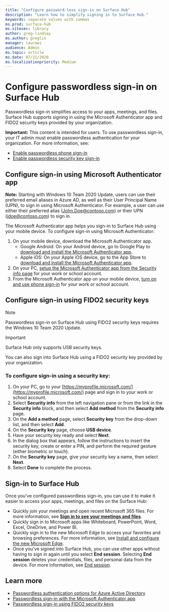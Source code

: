 ```yaml
---
title: "Configure password-less sign-in on Surface Hub"
description: "Learn how to simplify signing in to Surface Hub."
keywords: separate values with commas
ms.prod: surface-hub
ms.sitesec: library
author: greg-lindsay
ms.author: greglin
manager: laurawi
audience: Admin
ms.topic: article
ms.date: 07/21/2020
ms.localizationpriority: Medium
---
```


# Configure passwordless sign-in on Surface Hub

 
Passwordless sign-in simplifies access to your apps, meetings, and files. Surface Hub supports signing in using the Microsoft Authenticator app and FIDO2 security keys provided by your organization.

**Important:** This content is intended for users. To use passwordless sign-in, your IT admin must enable passwordless authentication for your organization. For more information, see:

- [Enable passwordless phone sign-in](/azure/active-directory/authentication/howto-authentication-passwordless-phone)
- [Enable passwordless security key sign-in](/azure/active-directory/authentication/howto-authentication-passwordless-security-key)


## Configure sign-in using Microsoft Authenticator app

**Note:** Starting with Windows 10 Team 2020 Update, users can use their preferred email aliases in Azure AD, as well as their User Principal Name (UPN), to sign in using Microsoft Authenticator. For example, a user can use either their preferred alias (John.Doe@contoso.com) or their UPN (jdoe@contoso.com) to sign in.
 
The Microsoft Authenticator app helps you sign-in to Surface Hub using your mobile device. To configure sign-in using Microsoft Authenticator:


1. On your mobile device, download the Microsoft Authenticator app.
    - Google Android: On your Android device, go to Google Play to [download and install the Microsoft Authenticator app](https://app.adjust.com/e3rxkc_7lfdtm?fallback=https%3A%2F%2Fplay.google.com%2Fstore%2Fapps%2Fdetails%3Fid%3Dcom.azure.authenticator).
    - Apple iOS: On your Apple iOS device, go to the App Store to [download and install the Microsoft Authenticator app](https://app.adjust.com/e3rxkc_7lfdtm?fallback=https%3A%2F%2Fitunes.apple.com%2Fus%2Fapp%2Fmicrosoft-authenticator%2Fid983156458).
2. On your PC, [setup the Microsoft Authenticator app from the Security info page](/azure/active-directory/user-help/security-info-setup-auth-app#set-up-the-microsoft-authenticator-app-from-the-security-info-page) for your work or school account.
3. From the Microsoft Authenticator app on your mobile device, [turn on and use phone sign-in](/azure/active-directory/user-help/user-help-auth-app-sign-in#turn-on-and-use-phone-sign-in-for-your-work-or-school-account) for your work or school account.

 
## Configure sign-in using FIDO2 security keys

> [!NOTE]
>  Passwordless sign-in on Surface Hub using FIDO2 security keys requires the Windows 10 Team 2020 Update.

> [!IMPORTANT]
> Surface Hub only supports USB security keys.
 
You can also sign into Surface Hub using a FIDO2 security key provided by your organization. 

### To configure sign-in using a security key:


1. On your PC, go to your [https://myprofile.microsoft.com/](https://myprofile.microsoft.com/) page and sign in to your work or school account.
2. Select **Security info** from the left navigation pane or from the link in the **Security info** block, and then select **Add method** from the **Security info** page.
3. On the **Add a method** page, select **Security key** from the drop-down list, and then select **Add**.
4. On the **Security key** page, choose **USB device**.
5. Have your security key ready and select **Next**.
6. In the dialog box that appears, follow the instructions to insert the security key, create or enter a PIN, and perform the required gesture (either biometric or touch).
7. On the **Security key** page, give your security key a name, then select **Next**.
8. Select **Done** to complete the process.

## Sign-in to Surface Hub

Once you've configured passwordless sign-in, you can use it to make it easier to access your apps, meetings, and files on the Surface Hub:

- Quickly join your meetings and open recent Microsoft 365 files. For more information, see [**Sign in to see your meetings and files**](https://support.microsoft.com/help/4506480/sign-in-to-see-your-meetings-and-files-on-surface-hub).
- Quickly sign in to Microsoft apps like Whiteboard, PowerPoint, Word, Excel, OneDrive, and Power BI.
- Quickly sign in to the new Microsoft Edge to access your favorites and browsing preferences. For more information, see [Install and configure the new Microsoft Edge](surface-hub-install-chromium-edge.md).
- Once you've signed into Surface Hub, you can use other apps without having to sign in again until you select **End session**. Selecting **End session** deletes your credentials, files, and personal data from the device. For more information, see [End session](finishing-your-surface-hub-meeting.md).


## Learn more

- [Passwordless authentication options for Azure Active Directory](/azure/active-directory/authentication/concept-authentication-passwordless)
- [Passwordless sign-in with the Microsoft Authenticator app](/azure/active-directory/authentication/howto-authentication-passwordless-phone)
- [Passwordless sign-in using FIDO2 security keys](/azure/active-directory/authentication/howto-authentication-passwordless-security-key#user-registration-and-management-of-fido2-security-keys)

